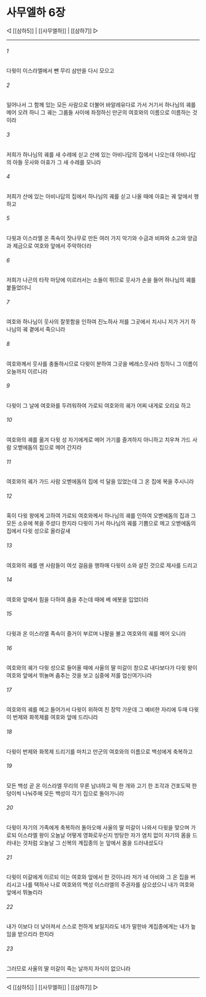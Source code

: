 # 사무엘하 6장

◁ [[삼하5]] | [[사무엘하]] | [[삼하7]] ▷
***

###### 1
다윗이 이스라엘에서 뺀 무리 삼만을 다시 모으고

###### 2
일어나서 그 함께 있는 모든 사람으로 더불어 바알레유다로 가서 거기서 하나님의 궤를 메어 오려 하니 그 궤는 그룹들 사이에 좌정하신 만군의 여호와의 이름으로 이름하는 것이라

###### 3
저희가 하나님의 궤를 새 수레에 싣고 산에 있는 아비나답의 집에서 나오는데 아비나답의 아들 웃사와 아효가 그 새 수레를 모니라

###### 4
저희가 산에 있는 아비나답의 집에서 하나님의 궤를 싣고 나올 때에 아효는 궤 앞에서 행하고

###### 5
다윗과 이스라엘 온 족속이 잣나무로 만든 여러 가지 악기와 수금과 비파와 소고와 양금과 제금으로 여호와 앞에서 주악하더라

###### 6
저희가 나곤의 타작 마당에 이르러서는 소들이 뛰므로 웃사가 손을 들어 하나님의 궤를 붙들었더니

###### 7
여호와 하나님이 웃사의 잘못함을 인하여 진노하사 저를 그곳에서 치시니 저가 거기 하나님의 궤 곁에서 죽으니라

###### 8
여호와께서 웃사를 충돌하시므로 다윗이 분하여 그곳을 베레스웃사라 칭하니 그 이름이 오늘까지 이르니라

###### 9
다윗이 그 날에 여호와를 두려워하여 가로되 여호와의 궤가 어찌 내게로 오리요 하고

###### 10
여호와의 궤를 옮겨 다윗 성 자기에게로 메어 가기를 즐겨하지 아니하고 치우쳐 가드 사람 오벧에돔의 집으로 메어 간지라

###### 11
여호와의 궤가 가드 사람 오벧에돔의 집에 석 달을 있었는데 그 온 집에 복을 주시니라

###### 12
혹이 다윗 왕에게 고하여 가로되 여호와께서 하나님의 궤를 인하여 오벧에돔의 집과 그 모든 소유에 복을 주셨다 한지라 다윗이 가서 하나님의 궤를 기쁨으로 메고 오벧에돔의 집에서 다윗 성으로 올라갈새

###### 13
여호와의 궤를 멘 사람들이 여섯 걸음을 행하매 다윗이 소와 살진 것으로 제사를 드리고

###### 14
여호와 앞에서 힘을 다하여 춤을 추는데 때에 베 에봇을 입었더라

###### 15
다윗과 온 이스라엘 족속이 즐거이 부르며 나팔을 불고 여호와의 궤를 메어 오니라

###### 16
여호와의 궤가 다윗 성으로 들어올 때에 사울의 딸 미갈이 창으로 내다보다가 다윗 왕이 여호와 앞에서 뛰놀며 춤추는 것을 보고 심중에 저를 업신여기니라

###### 17
여호와의 궤를 메고 들어가서 다윗이 위하여 친 장막 가운데 그 예비한 자리에 두매 다윗이 번제와 화목제를 여호와 앞에 드리니라

###### 18
다윗이 번제와 화목제 드리기를 마치고 만군의 여호와의 이름으로 백성에게 축복하고

###### 19
모든 백성 곧 온 이스라엘 무리의 무론 남녀하고 떡 한 개와 고기 한 조각과 건포도떡 한 덩이씩 나눠주매 모든 백성이 각기 집으로 돌아가니라

###### 20
다윗이 자기의 가족에게 축복하러 돌아오매 사울의 딸 미갈이 나와서 다윗을 맞으며 가로되 이스라엘 왕이 오늘날 어떻게 영화로우신지 방탕한 자가 염치 없이 자기의 몸을 드러내는 것처럼 오늘날 그 신복의 계집종의 눈 앞에서 몸을 드러내셨도다

###### 21
다윗이 미갈에게 이르되 이는 여호와 앞에서 한 것이니라 저가 네 아비와 그 온 집을 버리시고 나를 택하사 나로 여호와의 백성 이스라엘의 주권자를 삼으셨으니 내가 여호와 앞에서 뛰놀리라

###### 22
내가 이보다 더 낮아져서 스스로 천하게 보일지라도 네가 말한바 계집종에게는 내가 높임을 받으리라 한지라

###### 23
그러므로 사울의 딸 미갈이 죽는 날까지 자식이 없으니라

***
◁ [[삼하5]] | [[사무엘하]] | [[삼하7]] ▷